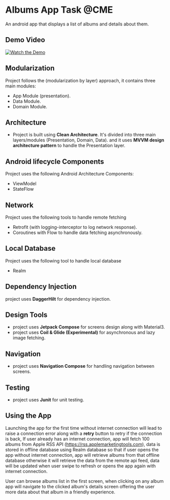 # Albums App Task @CME
An android app that displays a list of albums and details about them.

## Demo Video
[![Watch the Demo](https://img.youtube.com/vi/aj27jTVTR2A/0.jpg)](https://www.youtube.com/watch?v=aj27jTVTR2A)

## Modularization
Project follows the (modularization by layer) approach, it contains three main modules:
* App Module (presentation).
* Data Module.
* Domain Module.

## Architecture
* Project is built using **Clean Architecture**. It's divided into three main layers/modules (Presentation, Domain, Data).
and it uses **MVVM design architecture pattern** to handle the Presentation layer.

## Android lifecycle Components
Project uses the following Android Architecture Components:
* ViewModel
* StateFlow

## Network
Project uses the following tools to handle remote fetching
* Retrofit (with logging-interceptor to log network response).
* Coroutines with Flow to handle data fetching asynchronously.

## Local Database
Project uses the following tool to handle local database
* Realm

## Dependency Injection
project uses **DaggerHilt** for dependency injection.

## Design Tools
* project uses **Jetpack Compose** for screens design along with Material3.
* project uses **Coil & Glide (Experimental)** for asynchronous and lazy image fetching.

## Navigation
* project uses **Navigation Compose** for handling navigation between screens. 

## Testing
* project uses **Junit** for unit testing.

## Using the App
Launching the app for the first time without internet connection will lead to raise a connection error along with a **retry** button to retry if the connection is back,
If user already has an internet connection, app will fetch 100 albums from Apple RSS API (https://rss.applemarketingtools.com), data is stored in offline database using
Realm database so that if user opens the app without internet connection, app will retrieve albums from that offline database otherwise it will retrieve the 
data from the remote api feed, data will be updated when user swipe to refresh or opens the app again with internet connection.

User can browse albums list in the first screen, when clicking on any album app will navigate to the clicked album's details screen offering the user more data about 
that album in a friendly experience.
